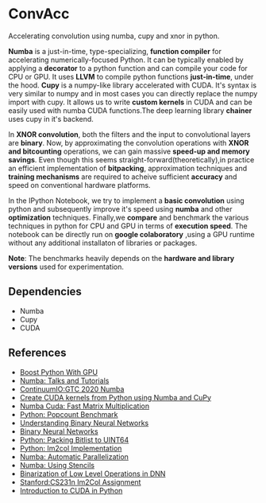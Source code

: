 # ConvAcc
Accelerating convolution using numba, cupy and xnor in python.

**Numba** is a just-in-time, type-specializing, **function compiler** for accelerating numerically-focused Python. It can be  typically enabled by applying a **decorator** to a python function and can compile your code for CPU or GPU. It uses **LLVM** to compile python functions **just-in-time**, under the hood. **Cupy** is a numpy-like library accelerated with CUDA. It's syntax is very similar to numpy and in most cases you can directly replace the numpy import with cupy. It allows us to write **custom kernels** in CUDA and can be easily used with numba CUDA functions.The deep learning library **chainer** uses cupy in it's backend.

In **XNOR convolution**, both the filters and the input to convolutional layers are **binary**. Now, by approximating the  convolution operations with **XNOR and bitcounting** operations, we can gain massive **speed-up and memory savings**. Even though this seems straight-forward(theoretically),in practice  an efficient implementation of **bitpacking**, approximation techniques and  **training mechanisms** are required to acheive sufficient **accuracy** and speed on conventional hardware platforms.

In the IPython Notebook, we try to implement a **basic convolution** using python and subsequently improve it's speed using **numba** and other **optimization** techniques. Finally,we **compare** and benchmark the various techniques in python for CPU and GPU in terms of **execution speed**. The notebook can be directly run on **google colaboratory** ,using a GPU runtime without any additional installaton of libraries or packages.

**Note**: The benchmarks heavily depends on the **hardware and library versions** used for experimentation.

## Dependencies

* Numba
* Cupy
* CUDA

## References

* [Boost Python With GPU](https://thedatafrog.com/en/boost-python-gpu)
* [Numba: Talks and Tutorials](https://numba.pydata.org/numba-doc/dev/user/talks.html) 
* [ContinuumIO:GTC 2020 Numba ](https://github.com/ContinuumIO/gtc2020-numba)
* [Create CUDA kernels from Python using Numba and CuPy](https://www.youtube.com/watch?v=CQDsT81GyS8)
* [Numba Cuda: Fast Matrix Multiplication](https://numba.pydata.org/numba-doc/dev/cuda/examples.html)
* [Python: Popcount Benchmark](https://gist.github.com/nixeneko/036df003dd985ce7fa4e2c894f055d17)
* [Understanding Binary Neural Networks](https://sushscience.wordpress.com/2017/10/01/understanding-binary-neural-networks/)
* [Binary Neural Networks](https://minjekim.com/demo_bnn.html)
* [Python: Packing Bitlist to UINT64](https://stackoverflow.com/questions/60118227/python-fastest-way-of-packing-a-2d-array-of-binary-values-into-uint64-array)
* [Python: Im2col Implementation](https://stackoverflow.com/questions/30109068/implement-matlabs-im2col-sliding-in-python)
* [Numba: Automatic Parallelization](https://numba.pydata.org/numba-doc/dev/user/parallel.html)
* [Numba: Using Stencils](https://numba.pydata.org/numba-doc/dev/user/stencil.html)
* [Binarization of Low Level Operations in DNN](https://edu.authorcafe.com/academies/7718/binarization-of-low-level-operations-in-deep-neural-networks)
* [Stanford:CS231n Im2Col Assignment](https://github.com/ShibiHe/Stanford-CS231n-assignments/blob/master/assignment3/cs231n/im2col.py)
* [Introduction to CUDA in Python](https://www.vincent-lunot.com/post/an-introduction-to-cuda-in-python-part-3)
